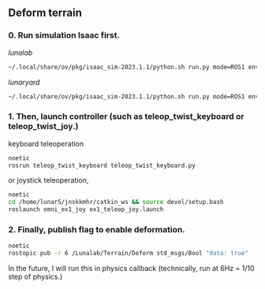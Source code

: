 ## Deform terrain

### 0. Run simulation Isaac first.

*lunalab*
```bash
~/.local/share/ov/pkg/isaac_sim-2023.1.1/python.sh run.py mode=ROS1 environment=lunalab_deformable rendering=ray_tracing
```

*lunaryard*
```bash
~/.local/share/ov/pkg/isaac_sim-2023.1.1/python.sh run.py mode=ROS1 environment=lunaryard_deformable_10m rendering=ray_tracing
```


### 1. Then, launch controller (such as teleop_twist_keyboard or teleop_twist_joy.)
keyboard teleoperation
```bash
noetic
rosrun teleop_twist_keyboard teleop_twist_keyboard.py
```
or joystick teleoperation, 
```bash
noetic
cd /home/lunar5/jnskkmhr/catkin_ws && source devel/setup.bash
roslaunch omni_ex1_joy ex1_teleop_joy.launch
```

### 2. Finally, publish flag to enable deformation.

```bash
noetic
rostopic pub -r 6 /Lunalab/Terrain/Deform std_msgs/Bool "data: true"
```
In the future, I will run this in physics callback (technically, run at 6Hz = 1/10 step of physics.)